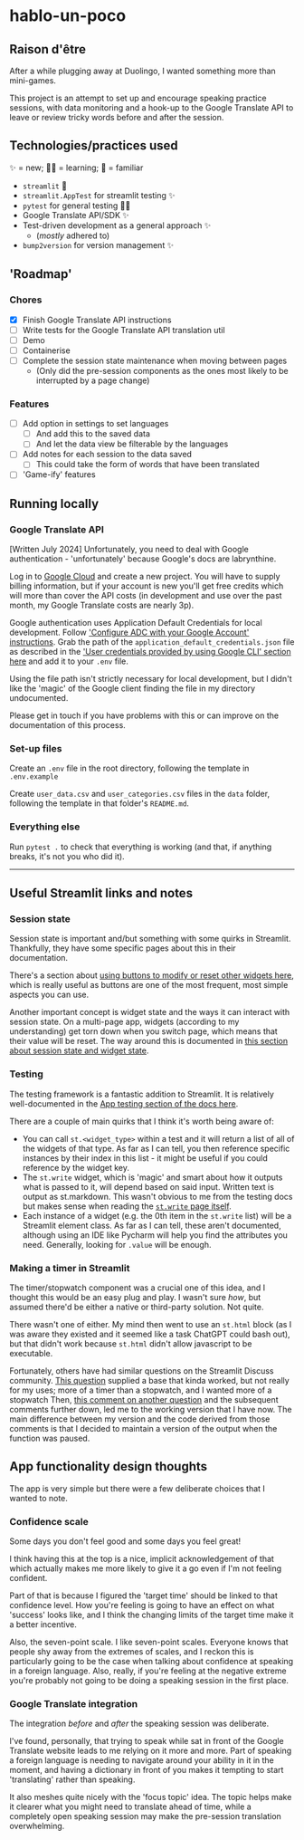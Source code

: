 # hablo-un-poco

## Raison d'être
After a while plugging away at Duolingo, I wanted something more than mini-games. 

This project is an attempt to set up and encourage speaking practice sessions, with data monitoring and a hook-up to the Google Translate API to leave or review tricky words before and after the session.

## Technologies/practices used
✨ = new; 👨‍‍🏫 = learning; 🤝 = familiar
- `streamlit` 🤝
- `streamlit.AppTest` for streamlit testing ✨
- `pytest` for general testing 👨‍‍🏫
- Google Translate API/SDK ✨
- Test-driven development as a general approach ✨
  - (_mostly_ adhered to)
- `bump2version` for version management ✨

## 'Roadmap'
### Chores
- [X] Finish Google Translate API instructions
- [ ] Write tests for the Google Translate API translation util
- [ ] Demo
- [ ] Containerise
- [ ] Complete the session state maintenance when moving between pages 
  - (Only did the pre-session components as the ones most likely to be interrupted by a page change)

### Features
- [ ] Add option in settings to set languages
  - [ ] And add this to the saved data
  - [ ] And let the data view be filterable by the languages
- [ ] Add notes for each session to the data saved
  - [ ] This could take the form of words that have been translated
- [ ] 'Game-ify' features

## Running locally

### Google Translate API
[Written July 2024]
Unfortunately, you need to deal with Google authentication - 'unfortunately' because Google's docs are labrynthine. 

Log in to [Google Cloud](https://cloud.google.com/?hl=en) and create a new project. You will have to supply billing information, but if your account is new you'll get free credits which will more than cover the API costs (in development and use over the past month, my Google Translate costs are nearly 3p).

Google authentication uses Application Default Credentials for local development. Follow ['Configure ADC with your Google Account' instructions](https://cloud.google.com/docs/authentication/provide-credentials-adc#google-idp). Grab the path of the `application_default_credentials.json` file as described in the ['User credentials provided by using Google CLI' section here](https://cloud.google.com/docs/authentication/application-default-credentials#personal) and add it to your `.env` file.

Using the file path isn't strictly necessary for local development, but I didn't like the 'magic' of the Google client finding the file in my directory undocumented. 

Please get in touch if you have problems with this or can improve on the documentation of this process.

### Set-up files
Create an `.env` file in the root directory, following the template in `.env.example`

Create `user_data.csv` and `user_categories.csv` files in the `data` folder, following the template in that folder's 
`README.md`.

### Everything else
Run `pytest .` to check that everything is working (and that, if anything breaks, it's not you who did it).

---

## Useful Streamlit links and notes
### Session state
Session state is important and/but something with some quirks in Streamlit. Thankfully, they have some specific 
pages about this in their documentation.

There's a section about [using buttons to modify or reset other widgets here](https://docs.streamlit.io/develop/concepts/design/buttons#buttons-to-modify-or-reset-other-widgets), which is really useful as buttons are one of the most frequent, most simple aspects you can use.

Another important concept is widget state and the ways it can interact with session state. On a multi-page app, widgets (according to my understanding) get torn down when you switch page, which means that their value will be reset. The way around this is documented in [this section about session state and widget state](https://docs.streamlit.io/develop/concepts/architecture/session-state#session-state-and-widget-state-association).


### Testing
The testing framework is a fantastic addition to Streamlit. It is relatively well-documented in the [App testing section of the docs here](https://docs.streamlit.io/develop/api-reference/app-testing). 

There are a couple of main quirks that I think it's worth being aware of:
- You can call `st.<widget_type>` within a test and it will return a list of all of the widgets of that type. As far 
  as I can tell, you then reference specific instances by their index in this list - it might be useful if you could 
  reference by the widget key.
- The `st.write` widget, which is 'magic' and smart about how it outputs what is passed to it, will depend based on 
  said input. Written text is output as st.markdown. This wasn't obvious to me from the testing docs but makes sense 
  when reading the [`st.write` page itself](https://docs.streamlit.io/develop/api-reference/write-magic/st.write). 
- Each instance of a widget (e.g. the 0th item in the `st.write` list) will be a Streamlit element class. As far as 
  I can tell, these aren't documented, although using an IDE like Pycharm will help you find the attributes you need.
  Generally, looking for `.value` will be enough.

### Making a timer in Streamlit
The timer/stopwatch component was a crucial one of this idea, and I thought this would be an easy plug and play. I wasn't sure _how_, but assumed there'd be either a native or third-party solution. Not quite. 

There wasn't one of either. My mind then went to use an `st.html` block (as I was aware they existed and it seemed like a task ChatGPT could bash out), but that didn't work because `st.html` didn't allow javascript to be executable.

Fortunately, others have had similar questions on the Streamlit Discuss community. [This question](https://discuss.streamlit.io/t/how-to-make-a-timer/22675/2) supplied a base that kinda worked, but not really for my uses; more of a timer than a stopwatch, and I wanted more of a stopwatch
Then, [this comment on another question](https://discuss.streamlit.io/t/issue-with-asyncio-run-in-streamlit/7745/7) and the subsequent comments further down, led me to the working version that I have now. The main difference between my version and the code derived from those comments is that I decided to maintain a version of the output when the function was paused.

## App functionality design thoughts
The app is very simple but there were a few deliberate choices that I wanted to note.

### Confidence scale
Some days you don't feel good and some days you feel great! 

I think having this at the top is a nice, implicit acknowledgement of that which actually makes me more likely to give it a go even if I'm not feeling confident.

Part of that is because I figured the 'target time' should be linked to that confidence level. How you're feeling is going to have an effect on what 'success' looks like, and I think the changing limits of the target time make it a better incentive.

Also, the seven-point scale. I like seven-point scales. Everyone knows that people shy away from the extremes of scales, and I reckon this is particularly going to be the case when talking about confidence at speaking in a foreign language. Also, really, if you're feeling at the negative extreme you're probably not going to be doing a speaking session in the first place.

### Google Translate integration
The integration _before_ and _after_ the speaking session was deliberate. 

I've found, personally, that trying to speak while sat in front of the Google Translate website leads to me relying on it more and more. Part of speaking a foreign language is needing to navigate around your ability in it in the moment, and having a dictionary in front of you makes it tempting to start 'translating' rather than speaking.

It also meshes quite nicely with the 'focus topic' idea. The topic helps make it clearer what you might need to translate ahead of time, while a completely open speaking session may make the pre-session translation overwhelming.
